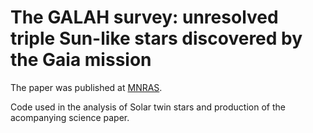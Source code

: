 # The GALAH survey: unresolved triple Sun-like stars discovered by the Gaia mission 

The paper was published at [MNRAS](https://doi.org/10.1093/mnras/stz1397).

Code used in the analysis of Solar twin stars and production of the acompanying science paper.
